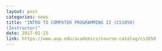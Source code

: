 ```yaml
---
layout: post
categories: news
title: "INTRO TO COMPUTER PROGRAMMING II (CS1050)
(Instructor)"
date: 2017-01-15
link: https://www.aup.edu/academics/course-catalog/cs1050
---
```

